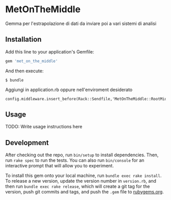 # MetOnTheMiddle

Gemma per l'estrapolazione di dati da inviare poi a vari 
sistemi di analisi

## Installation

Add this line to your application's Gemfile:

```ruby
gem 'met_on_the_middle'
```

And then execute:

    $ bundle

Aggiungi in application.rb oppure nell'enviroment desiderato
    
    config.middleware.insert_before(Rack::Sendfile,'MetOnTheMiddle::RootMiddleware')

## Usage

TODO: Write usage instructions here

## Development

After checking out the repo, run `bin/setup` to install dependencies. Then, run `rake spec` to run the tests. You can also run `bin/console` for an interactive prompt that will allow you to experiment.

To install this gem onto your local machine, run `bundle exec rake install`. To release a new version, update the version number in `version.rb`, and then run `bundle exec rake release`, which will create a git tag for the version, push git commits and tags, and push the `.gem` file to [rubygems.org](https://rubygems.org).

